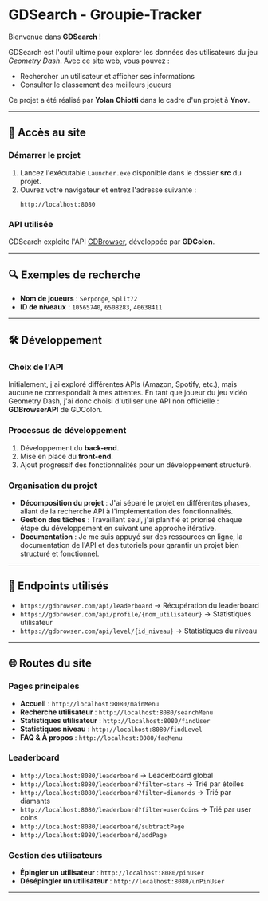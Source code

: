 # GDSearch - Groupie-Tracker

Bienvenue dans **GDSearch** !

GDSearch est l'outil ultime pour explorer les données des utilisateurs du jeu *Geometry Dash*. Avec ce site web, vous pouvez :

- Rechercher un utilisateur et afficher ses informations
- Consulter le classement des meilleurs joueurs

Ce projet a été réalisé par **Yolan Chiotti** dans le cadre d'un projet à **Ynov**.

---

## 🚀 Accès au site

### Démarrer le projet

1. Lancez l'exécutable `Launcher.exe` disponible dans le dossier **src** du projet.
2. Ouvrez votre navigateur et entrez l'adresse suivante :
   ```
   http://localhost:8080
   ```

### API utilisée

GDSearch exploite l'API [GDBrowser](https://gdbrowser.com/api), développée par **GDColon**.

---

## 🔍 Exemples de recherche

- **Nom de joueurs** : `Serponge`, `Split72`
- **ID de niveaux** : `10565740`, `6508283`, `40638411`

---

## 🛠 Développement

### Choix de l'API

Initialement, j'ai exploré différentes APIs (Amazon, Spotify, etc.), mais aucune ne correspondait à mes attentes. En tant que joueur du jeu vidéo Geometry Dash, j'ai donc choisi d'utiliser une API non officielle : **GDBrowserAPI** de GDColon.

### Processus de développement

1. Développement du **back-end**.
2. Mise en place du **front-end**.
3. Ajout progressif des fonctionnalités pour un développement structuré.

### Organisation du projet

- **Décomposition du projet** : J'ai séparé le projet en différentes phases, allant de la recherche API à l'implémentation des fonctionnalités.
- **Gestion des tâches** : Travaillant seul, j'ai planifié et priorisé chaque étape du développement en suivant une approche itérative.
- **Documentation** : Je me suis appuyé sur des ressources en ligne, la documentation de l'API et des tutoriels pour garantir un projet bien structuré et fonctionnel.

---

## 🔗 Endpoints utilisés

- `https://gdbrowser.com/api/leaderboard` → Récupération du leaderboard
- `https://gdbrowser.com/api/profile/{nom_utilisateur}` → Statistiques utilisateur
- `https://gdbrowser.com/api/level/{id_niveau}` → Statistiques du niveau

---

## 🌐 Routes du site

### Pages principales

- **Accueil** : `http://localhost:8080/mainMenu`
- **Recherche utilisateur** : `http://localhost:8080/searchMenu`
- **Statistiques utilisateur** : `http://localhost:8080/findUser`
- **Statistiques niveau** : `http://localhost:8080/findLevel`
- **FAQ & À propos** : `http://localhost:8080/faqMenu`

### Leaderboard

- `http://localhost:8080/leaderboard` → Leaderboard global
- `http://localhost:8080/leaderboard?filter=stars` → Trié par étoiles
- `http://localhost:8080/leaderboard?filter=diamonds` → Trié par diamants
- `http://localhost:8080/leaderboard?filter=userCoins` → Trié par user coins
- `http://localhost:8080/leaderboard/subtractPage`
- `http://localhost:8080/leaderboard/addPage`

### Gestion des utilisateurs

- **Épingler un utilisateur** : `http://localhost:8080/pinUser`
- **Désépingler un utilisateur** : `http://localhost:8080/unPinUser`

---